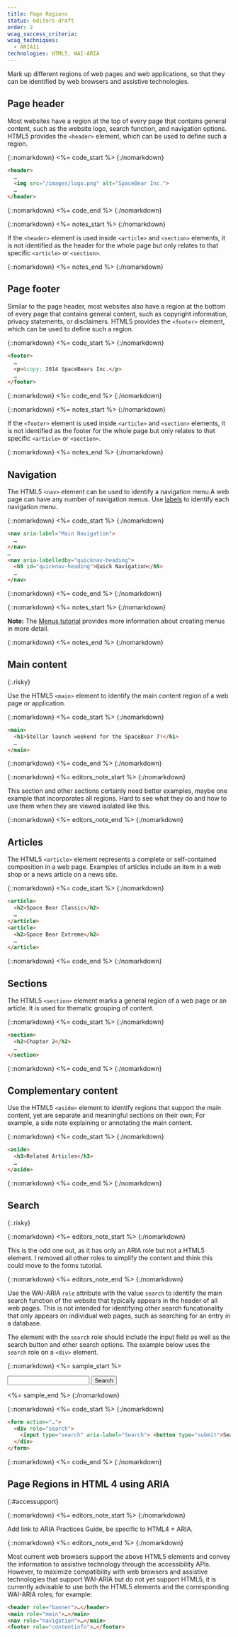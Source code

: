 ```yaml
---
title: Page Regions
status: editors-draft
order: 2
wcag_success_criteria:
wcag_techniques:
  - ARIA11
technologies: HTML5, WAI-ARIA
---
```


Mark up different regions of web pages and web applications, so that they can be identified by web browsers and assistive technologies.

## Page header

Most websites have a region at the top of every page that contains general content, such as the website logo, search function, and navigation options. HTML5 provides the `<header>` element, which can be used to define such a region.

{::nomarkdown}
<%= code_start %>
{:/nomarkdown}

~~~html
<header>
  …
  <img src="/images/logo.png" alt="SpaceBear Inc.">
  …
</header>
~~~

{::nomarkdown}
<%= code_end %>
{:/nomarkdown}

{::nomarkdown}
<%= notes_start %>
{:/nomarkdown}

If the `<header>` element is used inside `<article>` and `<section>` elements, it is not identified as the header for the whole page but only relates to that specific `<article>` or `<section>`.

{::nomarkdown}
<%= notes_end %>
{:/nomarkdown}

## Page footer

Similar to the page header, most websites also have a region at the bottom of every page that contains general content, such as copyright information, privacy statements, or disclaimers. HTML5 provides the `<footer>` element, which can be used to define such a region.

{::nomarkdown}
<%= code_start %>
{:/nomarkdown}

~~~html
<footer>
  …
  <p>&copy; 2014 SpaceBears Inc.</p>
  …
</footer>
~~~

{::nomarkdown}
<%= code_end %>
{:/nomarkdown}

{::nomarkdown}
<%= notes_start %>
{:/nomarkdown}

If the `<footer>` element is used inside `<article>` and `<section>` elements, it is not identified as the footer for the whole page but only relates to that specific `<article>` or `<section>`.

{::nomarkdown}
<%= notes_end %>
{:/nomarkdown}

## Navigation

The HTML5 `<nav>` element can be used to identify a navigation menu.A web page can have any number of navigation menus. Use [labels](labels.html) to identify each navigation menu.

{::nomarkdown}
<%= code_start %>
{:/nomarkdown}

~~~html
<nav aria-label="Main Navigation">
  …
</nav>
…
<nav aria-labelledby="quicknav-heading">
  <h5 id="quicknav-heading">Quick Navigation</h5>
  …
</nav>
~~~

{::nomarkdown}
<%= code_end %>
{:/nomarkdown}

{::nomarkdown}
<%= notes_start %>
{:/nomarkdown}

**Note:** The [Menus tutorial](/menus/index.html) provides more information about creating menus in more detail.

{::nomarkdown}
<%= notes_end %>
{:/nomarkdown}

## Main content
{:.risky}

Use the HTML5 `<main>` element to identify the main content region of a web page or application.

{::nomarkdown}
<%= code_start %>
{:/nomarkdown}

~~~html
<main>
  <h1>Stellar launch weekend for the SpaceBear 7!</h1>
  …
</main>
~~~

{::nomarkdown}
<%= code_end %>
{:/nomarkdown}

{::nomarkdown}
<%= editors_note_start %>
{:/nomarkdown}

This section and other sections certainly need better examples, maybe one example that incorporates all regions. Hard to see what they do and how to use them when they are viewed isolated like this.

{::nomarkdown}
<%= editors_note_end %>
{:/nomarkdown}

## Articles

The HTML5 `<article>` element represents a complete or self-contained composition in a web page. Examples of articles include an item in a web shop or a news article on a news site.

{::nomarkdown}
<%= code_start %>
{:/nomarkdown}

~~~html
<article>
  <h2>Space Bear Classic</h2>
  …
</article>
<article>
  <h2>Space Bear Extreme</h2>
  …
</article>
~~~

{::nomarkdown}
<%= code_end %>
{:/nomarkdown}

## Sections

The HTML5 `<section>` element marks a general region of a web page or an article. It is used for thematic grouping of content.

{::nomarkdown}
<%= code_start %>
{:/nomarkdown}

~~~html
<section>
  <h2>Chapter 2</h2>
  …
</section>
~~~

{::nomarkdown}
<%= code_end %>
{:/nomarkdown}

## Complementary content

Use the HTML5 `<aside>` element to identify regions that support the main content, yet are separate and meaningful sections on their own; For example, a side note explaining or annotating the main content.

{::nomarkdown}
<%= code_start %>
{:/nomarkdown}

~~~html
<aside>
  <h3>Related Articles</h3>
  …
</aside>
~~~

{::nomarkdown}
<%= code_end %>
{:/nomarkdown}

## Search
{:.risky}

{::nomarkdown}
<%= editors_note_start %>
{:/nomarkdown}

This is the odd one out, as it has only an ARIA role but not a HTML5 element. I removed all other roles to simplify the content and think this could move to the forms tutorial.

{::nomarkdown}
<%= editors_note_end %>
{:/nomarkdown}

Use the WAI-ARIA `role` attribute with the value `search` to identify the main search function of the website that typically appears in the header of all web pages. This is not intended for identifying other search funcationality that only appears on individual web pages, such as searching for an entry in a database.

The element with the `search` role should include the input field as well as the search button and other search options. The example below uses the `search` role on a `<div>` element.

{::nomarkdown}
<%= sample_start %>

<form action="#search">
  <div role="search">
    <input type="search" aria-label="Search"> <button type="submit" style="float:none;">Search</button>
  </div>
</form>

<%= sample_end %>
{:/nomarkdown}

{::nomarkdown}
<%= code_start %>
{:/nomarkdown}

~~~html
<form action="…">
  <div role="search">
    <input type="search" aria-label="Search"> <button type="submit">Search</button>
  </div>
</form>
~~~

{::nomarkdown}
<%= code_end %>
{:/nomarkdown}

## Page Regions in HTML 4 using ARIA
{:#accessupport}

{::nomarkdown}
<%= editors_note_start %>
{:/nomarkdown}

Add link to ARIA Practices Guide, be specific to HTML4 + ARIA.

{::nomarkdown}
<%= editors_note_end %>
{:/nomarkdown}

Most current web browsers support the above HTML5 elements and convey the information to assistive technology through the accessibility APIs. However, to maximize compatibility with web browsers and assistive technologies that support WAI-ARIA but do not yet support HTML5, it is currently advisable to use both the HTML5 elements and the corresponding WAI-ARIA roles; for example:

~~~html
<header role="banner">…</header>
<main role="main">…</main>
<nav role="navigation">…</main>
<footer role="contentinfo">…</footer>
~~~
